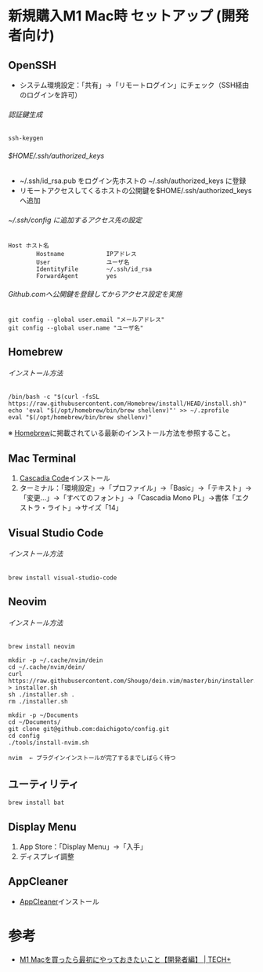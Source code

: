 # 新規購入M1 Mac時 セットアップ (開発者向け)

## OpenSSH

- システム環境設定：「共有」→「リモートログイン」にチェック（SSH経由のログインを許可）

###### 認証鍵生成

    ssh-keygen

###### $HOME/.ssh/authorized_keys

- ~/.ssh/id_rsa.pub をログイン先ホストの ~/.ssh/authorized_keys に登録
- リモートアクセスしてくるホストの公開鍵を$HOME/.ssh/authorized_keysへ追加

###### ~/.ssh/config に追加するアクセス先の設定

    Host ホスト名  
            Hostname            IPアドレス  
            User                ユーザ名  
            IdentityFile        ~/.ssh/id_rsa  
            ForwardAgent        yes  

###### Github.comへ公開鍵を登録してからアクセス設定を実施

    git config --global user.email "メールアドレス"  
    git config --global user.name "ユーザ名"

## Homebrew

###### インストール方法

    /bin/bash -c "$(curl -fsSL https://raw.githubusercontent.com/Homebrew/install/HEAD/install.sh)"  
    echo 'eval "$(/opt/homebrew/bin/brew shellenv)"' >> ~/.zprofile  
    eval "$(/opt/homebrew/bin/brew shellenv)"

※ [Homebrew](https://brew.sh/)に掲載されている最新のインストール方法を参照すること。

## Mac Terminal

1. [Cascadia Code](https://github.com/microsoft/cascadia-code/releases)インストール
2. ターミナル：「環境設定」→「プロファイル」→「Basic」→「テキスト」→「変更…」→「すべてのフォント」→「Cascadia Mono PL」→書体「エクストラ・ライト」→サイズ「14」

## Visual Studio Code

###### インストール方法

    brew install visual-studio-code

## Neovim

###### インストール方法

    brew install neovim
    
    mkdir -p ~/.cache/nvim/dein
    cd ~/.cache/nvim/dein/
    curl https://raw.githubusercontent.com/Shougo/dein.vim/master/bin/installer.sh > installer.sh
    sh ./installer.sh .
    rm ./installer.sh
   
    mkdir -p ~/Documents
    cd ~/Documents/ 
    git clone git@github.com:daichigoto/config.git
    cd config
    ./tools/install-nvim.sh
    
    nvim  ← プラグインインストールが完了するまでしばらく待つ

## ユーティリティ

    brew install bat

## Display Menu

1. App Store：「Display Menu」→「入手」
2. ディスプレイ調整

## AppCleaner

- [AppCleaner](https://freemacsoft.net/appcleaner/)インストール

# 参考

- [M1 Macを買ったら最初にやっておきたいこと【開発者編】 \| TECH\+](https://news.mynavi.jp/article/20210709-1910971/)
